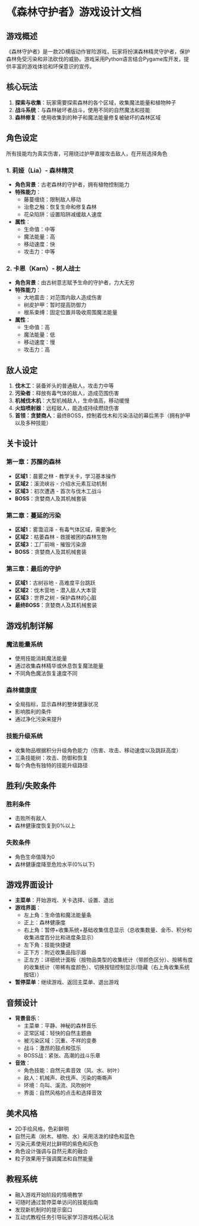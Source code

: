 # 《森林守护者》游戏设计文档

## 游戏概述
《森林守护者》是一款2D横版动作冒险游戏，玩家将扮演森林精灵守护者，保护森林免受污染和非法砍伐的威胁。游戏采用Python语言结合Pygame库开发，提供丰富的游戏体验和环保意识的宣传。

## 核心玩法
1. **探索与收集**：玩家需要探索森林的各个区域，收集魔法能量和植物种子
2. **战斗系统**：与森林破坏者战斗，使用不同的自然魔法和技能
3. **森林修复**：使用收集到的种子和魔法能量修复被破坏的森林区域

## 角色设定
所有技能均为真实伤害，可用绕过护甲直接攻击敌人，在开局选择角色
### 1. 莉娅（Lia）- 森林精灵
- **角色背景**：古老森林的守护者，拥有植物控制能力
- **特殊能力**：
  - 藤蔓缠绕：限制敌人移动
  - 治愈之触：恢复生命和修复森林
  - 花朵陷阱：设置陷阱减缓敌人速度
- **属性**：
  - 生命值：中等
  - 魔法能量：高
  - 移动速度：快
  - 攻击力：中等

### 2. 卡恩（Karn）- 树人战士
- **角色背景**：由古树意志赋予生命的守护者，力大无穷
- **特殊能力**：
  - 大地震击：对范围内敌人造成伤害
  - 树皮护甲：暂时提高防御力
  - 根系束缚：固定位置并吸收周围魔法能量
- **属性**：
  - 生命值：高
  - 魔法能量：低
  - 移动速度：慢
  - 攻击力：高

## 敌人设定
1. **伐木工**：装备斧头的普通敌人，攻击力中等
2. **污染者**：释放有毒气体的敌人，造成范围伤害
3. **机械伐木机**：大型机械敌人，生命值高，移动缓慢
4. **火焰喷射器**：远程敌人，能造成持续燃烧伤害
5. **首领：贪婪商人**：最终BOSS，控制着伐木和污染活动的幕后黑手（拥有护甲以及多种技能）

## 关卡设计

### 第一章：苏醒的森林
- **区域1**：晨雾之林 - 教学关卡，学习基本操作
- **区域2**：溪流峡谷 - 介绍水元素互动机制
- **区域3**：初次遭遇 - 首次与伐木工战斗
- **BOSS**：贪婪商人及其机械套装

### 第二章：蔓延的污染
- **区域1**：雾霭沼泽 - 有毒气体区域，需要净化
- **区域2**：枯萎森林 - 救援被困的森林生物
- **区域3**：工厂前哨 - 摧毁污染源
- **BOSS**：贪婪商人及其机械套装

### 第三章：最后的守护
- **区域1**：古树谷地 - 高难度平台跳跃
- **区域2**：伐木营地 - 潜入敌人大本营
- **区域3**：世界之树 - 保护森林的心脏
- **最终BOSS**：贪婪商人及其机械套装

## 游戏机制详解

### 魔法能量系统
- 使用技能消耗魔法能量
- 通过收集森林精华或休息恢复魔法能量
- 不同角色魔法恢复速度不同

### 森林健康度
- 全局指标，显示森林的整体健康状况
- 影响胜利的条件
- 通过净化污染来提升

### 技能升级系统
- 收集物品根据积分升级角色能力（伤害、攻击、移动速度以及跳跃高度）
- 三条技能树：攻击、防御和恢复
- 每个角色有独特的技能升级路径

## 胜利/失败条件

### 胜利条件
- 击败所有敌人
- 森林健康度恢复到0%以上

### 失败条件
- 角色生命值降为0
- 森林健康度降至危险水平(0%以下)

## 游戏界面设计
- **主菜单**：开始游戏、关卡选择、设置、退出
- **游戏界面**：
  - 左上角：生命值和魔法能量条
  - 正上：森林健康度
  - 右上角：暂停+收集系统+基础收集信息显示（总收集数量、金币、积分和收集进度百分比和进度条显示）
  - 左下角：技能快捷键
  - 正下方：附近收集品指示器
  - 正左方：详细统计面板（按物品类型的收集统计（带颜色区分）、按稀有度的收集统计（带稀有度颜色）、切换按钮控制显示/隐藏（右上角收集系统按钮））
- **暂停菜单**：继续游戏、返回主菜单、退出游戏

## 音频设计
- **背景音乐**：
  - 主菜单：平静、神秘的森林音乐
  - 正常区域：轻快的自然主题曲
  - 被污染区域：沉重、不祥的变奏
  - 战斗：激昂的鼓点和弦乐
  - BOSS战：紧张、高潮的战斗乐章
- **音效**：
  - 角色技能：自然元素音效（风、水、树叶）
  - 敌人：机械声、砍伐声、污染的嘶嘶声
  - 环境：鸟叫、溪流、风吹树叶
  - 界面：自然风格的点击和选择音效

## 美术风格
- 2D手绘风格，色彩鲜明
- 自然元素（树木、植物、水）采用活泼的绿色和蓝色
- 污染元素使用对比鲜明的紫色和灰色
- 角色设计强调与自然元素的融合
- 粒子效果用于强调魔法和自然能量

## 教程系统
- 融入游戏开始阶段的情境教学
- 可随时通过暂停菜单访问的技能指南
- 发现新机制时的提示窗口
- 互动式教程任务引导玩家学习游戏核心玩法
